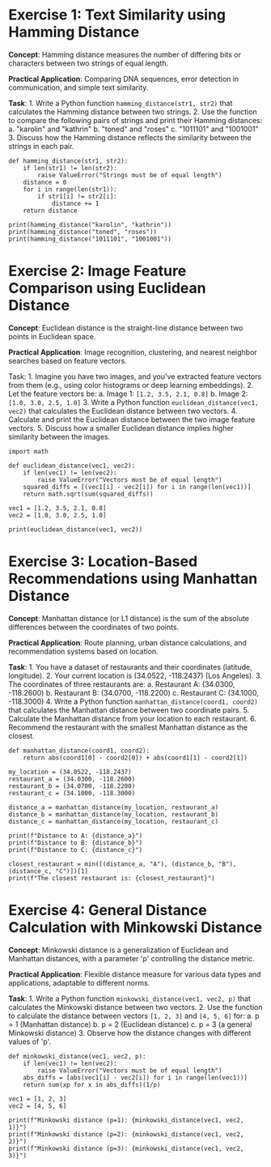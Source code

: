 # Exercise 1: Text Similarity using Hamming Distance

**Concept**: Hamming distance measures the number of differing bits or characters between two strings of equal length.

**Practical Application**: Comparing DNA sequences, error detection in communication, and simple text similarity.

**Task**:
    1.  Write a Python function `hamming_distance(str1, str2)` that calculates the Hamming distance between two strings.
    2.  Use the function to compare the following pairs of strings and print their Hamming distances:
        a. "karolin" and "kathrin"
        b. "toned" and "roses"
        c. "1011101" and "1001001"
    3.  Discuss how the Hamming distance reflects the similarity between the strings in each pair.

~~~
def hamming_distance(str1, str2):
    if len(str1) != len(str2):
        raise ValueError("Strings must be of equal length")
    distance = 0
    for i in range(len(str1)):
        if str1[i] != str2[i]:
            distance += 1
    return distance

print(hamming_distance("karolin", "kathrin"))
print(hamming_distance("toned", "roses"))
print(hamming_distance("1011101", "1001001"))
~~~

# Exercise 2: Image Feature Comparison using Euclidean Distance

**Concept**: Euclidean distance is the straight-line distance between two points in Euclidean space.

**Practical Application**: Image recognition, clustering, and nearest neighbor searches based on feature vectors.

Task:
    1.  Imagine you have two images, and you've extracted feature vectors from them (e.g., using color histograms or deep learning embeddings).
    2.  Let the feature vectors be:
        a. Image 1: `[1.2, 3.5, 2.1, 0.8]`
        b. Image 2: `[1.0, 3.0, 2.5, 1.0]`
    3.  Write a Python function `euclidean_distance(vec1, vec2)` that calculates the Euclidean distance between two vectors.
    4.  Calculate and print the Euclidean distance between the two image feature vectors.
    5.  Discuss how a smaller Euclidean distance implies higher similarity between the images.

~~~
import math

def euclidean_distance(vec1, vec2):
    if len(vec1) != len(vec2):
        raise ValueError("Vectors must be of equal length")
    squared_diffs = [(vec1[i] - vec2[i]) for i in range(len(vec1))]
    return math.sqrt(sum(squared_diffs))

vec1 = [1.2, 3.5, 2.1, 0.8]
vec2 = [1.0, 3.0, 2.5, 1.0]

print(euclidean_distance(vec1, vec2))
~~~

# Exercise 3: Location-Based Recommendations using Manhattan Distance

**Concept**: Manhattan distance (or L1 distance) is the sum of the absolute differences between the coordinates of two points.

**Practical Application**: Route planning, urban distance calculations, and recommendation systems based on location.

**Task**:
    1.  You have a dataset of restaurants and their coordinates (latitude, longitude).
    2.  Your current location is (34.0522, -118.2437) (Los Angeles).
    3.  The coordinates of three restaurants are:
        a. Restaurant A: (34.0300, -118.2600)
        b. Restaurant B: (34.0700, -118.2200)
        c. Restaurant C: (34.1000, -118.3000)
    4.  Write a Python function `manhattan_distance(coord1, coord2)` that calculates the Manhattan distance between two coordinate pairs.
    5.  Calculate the Manhattan distance from your location to each restaurant.
    6.  Recommend the restaurant with the smallest Manhattan distance as the closest.

~~~
def manhattan_distance(coord1, coord2):
    return abs(coord1[0] - coord2[0]) + abs(coord1[1] - coord2[1])

my_location = (34.0522, -118.2437)
restaurant_a = (34.0300, -118.2600)
restaurant_b = (34.0700, -118.2200)
restaurant_c = (34.1000, -118.3000)

distance_a = manhattan_distance(my_location, restaurant_a)
distance_b = manhattan_distance(my_location, restaurant_b)
distance_c = manhattan_distance(my_location, restaurant_c)

print(f"Distance to A: {distance_a}")
print(f"Distance to B: {distance_b}")
print(f"Distance to C: {distance_c}")

closest_restaurant = min([(distance_a, "A"), (distance_b, "B"), (distance_c, "C")])[1]
print(f"The closest restaurant is: {closest_restaurant}")
~~~

# Exercise 4: General Distance Calculation with Minkowski Distance

**Concept**: Minkowski distance is a generalization of Euclidean and Manhattan distances, with a parameter 'p' controlling the distance metric.

**Practical Application**: Flexible distance measure for various data types and applications, adaptable to different norms.

**Task**:
    1.  Write a Python function `minkowski_distance(vec1, vec2, p)` that calculates the Minkowski distance between two vectors.
    2.  Use the function to calculate the distance between vectors `[1, 2, 3]` and `[4, 5, 6]` for:
        a. p = 1 (Manhattan distance)
        b. p = 2 (Euclidean distance)
        c. p = 3 (a general Minkowski distance)
    3.  Observe how the distance changes with different values of 'p'.

~~~
def minkowski_distance(vec1, vec2, p):
    if len(vec1) != len(vec2):
        raise ValueError("Vectors must be of equal length")
    abs_diffs = [abs(vec1[i] - vec2[i]) for i in range(len(vec1))]
    return sum(xp for x in abs_diffs)(1/p)

vec1 = [1, 2, 3]
vec2 = [4, 5, 6]

print(f"Minkowski distance (p=1): {minkowski_distance(vec1, vec2, 1)}")
print(f"Minkowski distance (p=2): {minkowski_distance(vec1, vec2, 2)}")
print(f"Minkowski distance (p=3): {minkowski_distance(vec1, vec2, 3)}")
~~~
